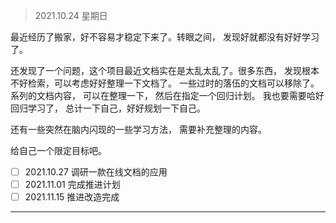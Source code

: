 > 2021.10.24 星期日

最近经历了搬家，好不容易才稳定下来了。转眼之间， 发现好就都没有好好学习了。

还发现了一个问题，这个项目最近文档实在是太乱太乱了。很多东西， 发现根本不好检索，可以考虑好好整理一下文档了。
一些过时的落伍的文档可以移除了。 系列的文档内容， 可以在整理一下， 然后在指定一个回归计划。
我也要需要哈好回归学习了， 总计一下自己，好好规划一下自己。

还有一些突然在脑内闪现的一些学习方法， 需要补充整理的内容。

给自己一个限定目标吧。

- [ ] 2021.10.27 调研一款在线文档的应用
- [ ] 2021.11.01 完成推进计划
- [ ] 2021.11.15 推进改造完成

--------
